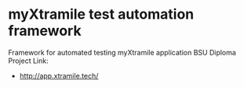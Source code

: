 # myXtramile test automation framework
Framework for automated testing myXtramile application
BSU Diploma Project
Link: 
* http://app.xtramile.tech/
